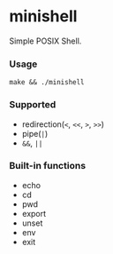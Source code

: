 # minishell
Simple POSIX Shell.

### Usage
```shell
make && ./minishell
```

### Supported
- redirection(`<`, `<<`, `>`, `>>`)
- pipe(`|`)
- `&&`, `||`

### Built-in functions
- echo
- cd
- pwd
- export
- unset
- env
- exit
